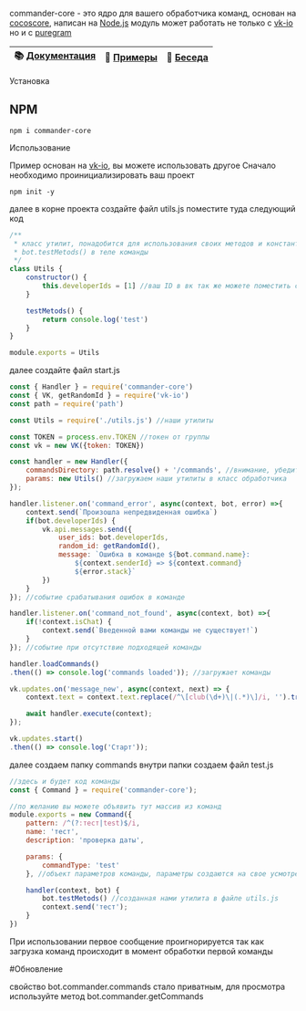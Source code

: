 commander-core - это ядро для вашего обработчика команд, основан на [cocoscore](https://www.npmjs.com/package/cocoscore), написан на [Node.js](https://nodejs.org)
модуль может работать не только с [vk-io](https://www.npmjs.com/package/vk-io) но и с [puregram](https://www.npmjs.com/package/puregram)

| 📚 [Документация](https://frodi1998.github.io/commander-core/) | 📝 [Примеры](https://github.com/Frodi1998/commander-core/tree/master/examples) | 💬 [Беседа](https://vk.me/join/AJQ1d9IUCxhdW8s6imiygUU1)
|---------------------|---------------------|---------------------|

Установка

## NPM
```
npm i commander-core
```
Использование

Пример основан на [vk-io](https://www.npmjs.com/package/vk-io), вы можете использовать другое
Сначало необходимо проинициализировать ваш проект
```
npm init -y
```
далее в корне проекта создайте файл utils.js
поместите туда следующий код
```js
/**
 * класс утилит, понадобится для использования своих методов и констант в командах
 * bot.testMetods() в теле команды
 */
class Utils {
	constructor() {
        this.developerIds = [1] //ваш ID в вк так же можете поместить сюда массив идентификаторов
    }

    testMetods() {
        return console.log('test')
    }
}

module.exports = Utils
```
далее создайте файл start.js
```js
const { Handler } = require('commander-core')
const { VK, getRandomId } = require('vk-io')
const path = require('path')

const Utils = require('./utils.js') //наши утилиты

const TOKEN = process.env.TOKEN //токен от группы
const vk = new VK({token: TOKEN})

const handler = new Handler({
	commandsDirectory: path.resolve() + '/commands', //внимание, убедитесь что путь указан верно
	params: new Utils() //загружаем наши утилиты в класс обработчика
});

handler.listener.on('command_error', async(context, bot, error) =>{
	context.send(`Произошла непредвиденная ошибка`)
	if(bot.developerIds) {
		vk.api.messages.send({
			user_ids: bot.developerIds,
			random_id: getRandomId(),
			message: `Ошибка в команде ${bot.command.name}:
				${context.senderId} => ${context.command}
				${error.stack}`
		})
	}
}); //событие срабатывания ошибок в команде

handler.listener.on('command_not_found', async(context, bot) =>{
	if(!context.isChat) {
		context.send(`Введенной вами команды не существует!`)
	} 
}); //событие при отсутствие подходящей команды

handler.loadCommands()
.then(() => console.log('commands loaded')); //загружает команды

vk.updates.on('message_new', async(context, next) => {
	context.text = context.text.replace(/^\[club(\d+)\|(.*)\]/i, '').trim();

	await handler.execute(context);
});

vk.updates.start()
.then(() => console.log('Старт'));
```
далее создаем папку commands
внутри папки создаем файл test.js
```js
//здесь и будет код команды
const { Command } = require('commander-core');

//по желанию вы можете объявить тут массив из команд
module.exports = new Command({
	pattern: /^(?:тест|test)$/i,
	name: 'тест',
	description: 'проверка даты',

	params: {
		commandType: 'test' 
	}, //объект параметров команды, параметры создаются на свое усмотрение и используются для фильтрации команд

	handler(context, bot) {
		bot.testMetods() //созданная нами утилита в файле utils.js
		context.send('тест');
	}
})
```
При использовании первое сообщение проигнорируется так как загрузка команд происходит в момент обработки первой команды

#Обновление

свойство bot.commander.commands стало приватным, для просмотра используйте метод bot.commander.getCommands